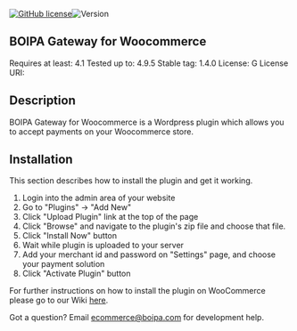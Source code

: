 [![GitHub license](https://img.shields.io/github/license/BOIPA/WooCommerce_plugin)](https://github.com/BOIPA/WooCommerce_plugin/blob/master/LICENSE)![Version](https://img.shields.io/badge/version-1.1.0-informational)

## BOIPA Gateway for Woocommerce

Requires at least: 4.1
Tested up to: 4.9.5
Stable tag: 1.4.0
License: G
License URI:

## Description

BOIPA Gateway for Woocommerce is a Wordpress plugin which allows you to accept payments on your Woocommerce store.

## Installation

This section describes how to install the plugin and get it working.

1. Login into the admin area of your website
2. Go to "Plugins" -> "Add New"
3. Click "Upload Plugin" link at the top of the page
4. Click "Browse" and navigate to the plugin's zip file and choose that file.
5. Click "Install Now" button
6. Wait while plugin is uploaded to your server
7. Add your merchant id and password on "Settings" page, and choose your payment solution
8. Click "Activate Plugin" button

For further instructions on how to install the plugin on WooCommerce please go to our Wiki [here](https://github.com/BOIPA/WooCommerce_plugin/wiki/Installation-of-BOIPA-Plugin-for-WooCommerce).

Got a question? Email ecommerce@boipa.com for development help.
